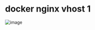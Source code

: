 # docker nginx vhost 1
![image](https://github.com/Seull1/docker-nginx-vhost/assets/148920003/209113be-0395-413e-b2de-07c3b7f8977c)
